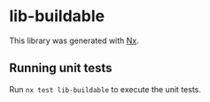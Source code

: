 # lib-buildable

This library was generated with [Nx](https://nx.dev).

## Running unit tests

Run `nx test lib-buildable` to execute the unit tests.
